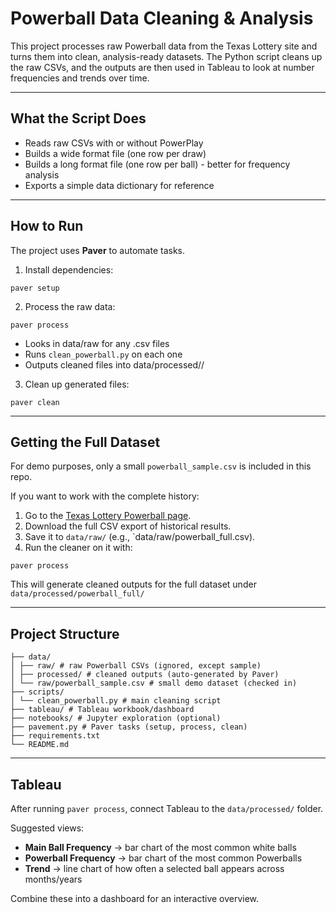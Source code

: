 # Powerball Data Cleaning & Analysis
This project processes raw Powerball data from the Texas Lottery site and turns them into clean, analysis-ready datasets. The Python script cleans up the raw CSVs, and the outputs are then used in Tableau to look at number frequencies and trends over time.

---

## What the Script Does
- Reads raw CSVs with or without PowerPlay
- Builds a wide format file (one row per draw)
- Builds a long format file (one row per ball) - better for frequency analysis
- Exports a simple data dictionary for reference

---

## How to Run
The project uses **Paver** to automate tasks.
1. Install dependencies:
```
paver setup
```
2. Process the raw data:
```
paver process
```
- Looks in data/raw for any .csv files
- Runs `clean_powerball.py` on each one
- Outputs cleaned files into data/processed/<filename>/
3. Clean up generated files:
```
paver clean
```

---

## Getting the Full Dataset

For demo purposes, only a small `powerball_sample.csv` is included in this repo.

If you want to work with the complete history:
1. Go to the [Texas Lottery Powerball page](https://www.texaslottery.com/export/sites/lottery/Games/Powerball/Winning_Numbers/).
2. Download the full CSV export of historical results.
3. Save it to `data/raw/` (e.g., `data/raw/powerball_full.csv).
4. Run the cleaner on it with:
```
paver process
```
This will generate cleaned outputs for the full dataset under `data/processed/powerball_full/`

---

## Project Structure
```
├── data/
│ ├── raw/ # raw Powerball CSVs (ignored, except sample)
│ ├── processed/ # cleaned outputs (auto-generated by Paver)
│ └── raw/powerball_sample.csv # small demo dataset (checked in)
├── scripts/
│ └── clean_powerball.py # main cleaning script
├── tableau/ # Tableau workbook/dashboard
├── notebooks/ # Jupyter exploration (optional)
├── pavement.py # Paver tasks (setup, process, clean)
├── requirements.txt
└── README.md
```

---

## Tableau
After running `paver process`, connect Tableau to the `data/processed/` folder.

Suggested views:
- **Main Ball Frequency** -> bar chart of the most common white balls
- **Powerball Frequency** -> bar chart of the most common Powerballs
- **Trend** -> line chart of how often a selected ball appears across months/years

Combine these into a dashboard for an interactive overview.
